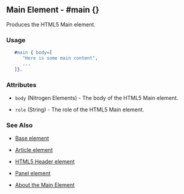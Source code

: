

## Main Element - #main {}

  Produces the HTML5 Main element.

### Usage

```erlang
   #main { body=[
      "Here is some main content",
      ...
   ]}.

```

### Attributes

   * `body` (Nitrogen Elements) - The body of the HTML5 Main element.

   * `role` (String) - The role of the HTML5 Main element.

### See Also

 *  [Base element](./base.html)

 *  [Article element](article.md)

 *  [HTML5 Header element](html5_header.md)

 *  [Panel element](panel.md)

 *  [About the Main Element](http://html5doctor.com/the-main-element/)
